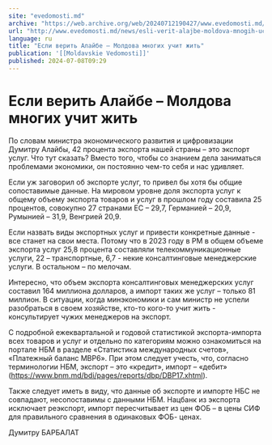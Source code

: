 ```yaml
---
site: "evedomosti.md"
archive: "https://web.archive.org/web/20240712190427/www.evedomosti.md/news/esli-verit-alajbe-moldova-mnogih-uchit-zhit"
url: "http://www.evedomosti.md/news/esli-verit-alajbe-moldova-mnogih-uchit-zhit"
language: ru
title: "Если верить Алайбе – Молдова многих учит жить"
publication: '[[Moldavskie Vedomosti]]'
published: 2024-07-08T09:29
---
```


# Если верить Алайбе – Молдова многих учит жить

По словам министра экономического развития и цифровизации Думитру Алайбы, 42 процента экспорта нашей страны – это экспорт услуг. Что тут сказать? Вместо того, чтобы со знанием дела заниматься проблемами экономики, он постоянно чем-то себя и нас удивляет.

Если уж заговорил об экспорте услуг, то привел бы хотя бы общие сопоставимые данные. На мировом уровне доля экспорта услуг к общему объему экспорта товаров и услуг в прошлом году составила 25 процентов, совокупно 27 странами ЕС – 29,7, Германией – 20,9, Румынией – 31,9, Венгрией 20,9.

Если назвать виды экспортных услуг и привести конкретные данные - все станет на свои места. Потому что в 2023 году в РМ в общем объеме экспорта услуг 25,8 процента составляли телекоммуникационные услуги, 22 – транспортные, 6,7 - некие консалтинговые менеджерские услуги. В остальном – по мелочам.

Интересно, что объем экспорта консалтинговых менеджерских услуг составил 164 миллиона долларов, а импорт таких же услуг – только 81 миллион. В ситуации, когда минэкономики и сам министр не успели разобраться в своем хозяйстве, кто-то кого-то учит жить - консультирует чужих менеджеров на экспорт.

С подробной ежеквартальной и годовой статистикой экспорта-импорта всех товаров и услуг и отдельно по категориям можно ознакомиться на портале НБМ в разделе «Статистика международных счетов», «Платежный баланс МВР6». При этом следует учесть, что, согласно терминологии НБМ, экспорт – это «кредит», импорт – «дебит» (https://www.bnm.md/bdi/pages/reports/dbp/DBP17.xhtml).

Также следует иметь в виду, что данные об экспорте и импорте НБС не совпадают, несопоставимы с данными НБМ. Нацбанк из экспорта исключает реэкспорт, импорт пересчитывает из цен ФОБ – в цены СИФ для правильного сравнения в одинаковых ФОБ- ценах.

Думитру БАРБАЛАТ